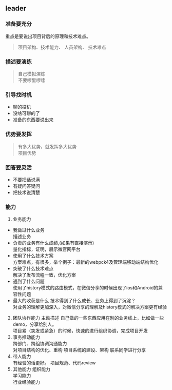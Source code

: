 ## leader

### 准备要充分
重点是要说出项目背后的原理和技术难点。 

> 项目架构、技术能力、 人员架构、 技术难点
> 
### 描述要演练
> 自己模拟演练  
> 不要啰里啰嗦

### 引导找时机
- 聊的投机 
- 没啥可聊的了
- 准备的东西要说出来

### 优势要发挥
> 有多大优势，就发挥多大优势  
> 项目优势

### 回答要灵活
- 不要把话说满
- 有疑问答疑问
- 把技术说清楚

### 能力
1. 业务能力
- 我做过什么业务  
  描述业务
- 负责的业务有什么成绩,(如果有直接演示)  
  量化指标，证明，展示微官网平台
- 使用了什么技术方案  
  方案难点，有很多，举个例子：最新的webpck4及管理端移动端结构优化
- 突破了什么技术难点    
  解决了发布流程一致，优化方案
- 遇到了什么问题  
  使用了history模式的路由模式，在微信分享的时候出现了ios和Android的兼容性问题
- 最大的收获是什么
  技术得到了什么成长、业务上得到了沉淀？  
  对业务的理解更加深入，对微信分享的理解及history模式的解决方案更有经验

2. 团队协作能力
   主动描述
   自己做的一些东西应用在别的业务线上，比如做一些demo，分享给别人。   
   项目紧（突发或紧急）的时候，快速的进行组织协调，完成项目开发
3. 事务推动能力  
   跨部门、跨组协调沟通能力  
   对项目结构的优化、重构
   项目系统的建设、架构
   联系同学进行分享
4. 带人能力  
   有经验的话更好。
   项目规范、代码review
5. 其他能力
   组织能力  
   学习能力  
   行业经验能力  

